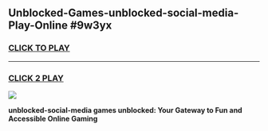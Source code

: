 
## Unblocked-Games-unblocked-social-media-Play-Online #9w3yx
<h3>
<a href="https://news.freeplayer.one?title=unblocked-social-media&ref=3">CLICK TO PLAY</a></h3>
<hr>

<h3>
<a href="https://news.freeplayer.one?title=unblocked-social-media&ref=3">CLICK 2 PLAY</a>
  
</h3>

<a href="https://news.freeplayer.one?title=unblocked-social-media&ref=3"><img src="https://clearcache.store/games.png"></a>


**unblocked-social-media games unblocked: Your Gateway to Fun and Accessible Online Gaming**
